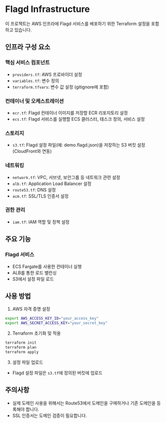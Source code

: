 # Flagd Infrastructure

이 프로젝트는 AWS 인프라에 Flagd 서비스를 배포하기 위한 Terraform 설정을 포함하고 있습니다.

## 인프라 구성 요소

### 핵심 서비스 컴포넌트
- `providers.tf`: AWS 프로바이더 설정
- `variables.tf`: 변수 정의
- `terraform.tfvars`: 변수 값 설정 (gitignore에 포함)

### 컨테이너 및 오케스트레이션
- `ecr.tf`: Flagd 컨테이너 이미지를 저장할 ECR 리포지토리 설정
- `ecs.tf`: Flagd 서비스를 실행할 ECS 클러스터, 태스크 정의, 서비스 설정

### 스토리지
- `s3.tf`: Flagd 설정 파일(예: demo.flagd.json)을 저장하는 S3 버킷 설정 (CloudFront와 연동)

### 네트워킹
- `network.tf`: VPC, 서브넷, 보안그룹 등 네트워크 관련 설정
- `alb.tf`: Application Load Balancer 설정
- `route53.tf`: DNS 설정
- `acm.tf`: SSL/TLS 인증서 설정

### 권한 관리
- `iam.tf`: IAM 역할 및 정책 설정

## 주요 기능

### Flagd 서비스
- ECS Fargate를 사용한 컨테이너 실행
- ALB를 통한 로드 밸런싱
- S3에서 설정 파일 로드

## 사용 방법

1. AWS 자격 증명 설정
```bash
export AWS_ACCESS_KEY_ID="your_access_key"
export AWS_SECRET_ACCESS_KEY="your_secret_key"
```

2. Terraform 초기화 및 적용
```bash
terraform init
terraform plan
terraform apply
```

3. 설정 파일 업로드
- Flagd 설정 파일은 `s3.tf`에 정의된 버킷에 업로드

## 주의사항
- 실제 도메인 사용을 위해서는 Route53에서 도메인을 구매하거나 기존 도메인을 등록해야 합니다.
- SSL 인증서는 도메인 검증이 필요합니다.